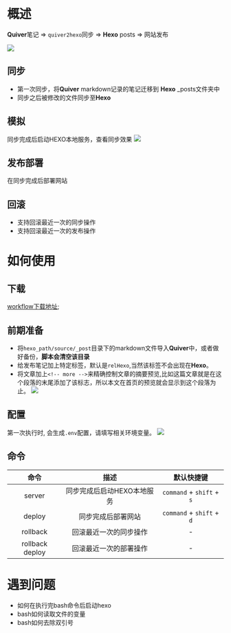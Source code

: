 # 概述
**Quiver**笔记  => `quiver2hexo`同步 => **Hexo** posts => 网站发布 

![](http://markdown.zengtuo.net/1552198456.png?imageMogr2/thumbnail/!70p)

## 同步
- 第一次同步，将**Quiver** markdown记录的笔记迁移到 **Hexo** _posts文件夹中 
- 同步之后被修改的文件同步至**Hexo** 

## 模拟
同步完成后启动HEXO本地服务，查看同步效果
![](http://markdown.zengtuo.net/1552199336.png?imageMogr2/thumbnail/!70p)

## 发布部署
在同步完成后部署网站

## 回滚
- 支持回滚最近一次的同步操作
- 支持回滚最近一次的发布操作

# 如何使用
## 下载
[workflow下载地址](http://github.com/summerway/AlfredQuiver2HexoWorkflow/quiver2hexo.alfredworkflow);

##  前期准备
- 将`hexo_path/source/_post`目录下的markdown文件导入**Quiver**中，或者做好备份，**脚本会清空该目录**
- 给发布笔记加上特定标签，默认是`relHexo`,当然该标签不会出现在**Hexo**。
- 将文章加上`<!-- more -->`来精确控制文章的摘要预览,比如这篇文章就是在这个段落的末尾添加了该标志，所以本文在首页的预览就会显示到这个段落为止。
![](http://markdown.zengtuo.net/1552197294.png?imageMogr2/thumbnail/!70p)

## 配置
第一次执行时, 会生成`.env`配置，请填写相关环境变量。
![](http://markdown.zengtuo.net/1552197683.png?imageMogr2/thumbnail/!70p)

## 命令
| 命令      | 描述  | 默认快捷键 |
| :------:  | :-----:  | :-----:  |
| server  | 同步完成后启动HEXO本地服务 | `command` + `shift` + `s` |
| deploy | 同步完成后部署网站 | `command` + `shift` + `d` |
| rollback | 回滚最近一次的同步操作 | - |
| rollback deploy | 回滚最近一次的部署操作 | - |


# 遇到问题
- 如何在执行完bash命令后启动hexo
- bash如何读取文件的变量
- bash如何去除双引号
